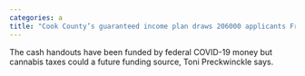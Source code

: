 ```yaml
---
categories: a
title: "Cook County’s guaranteed income plan draws 206000 applicants Friday is the last day to apply before 3250 recipients are selected"
---
```

The cash handouts have been funded by federal COVID-19 money but cannabis taxes could a future funding source, Toni Preckwinckle says.